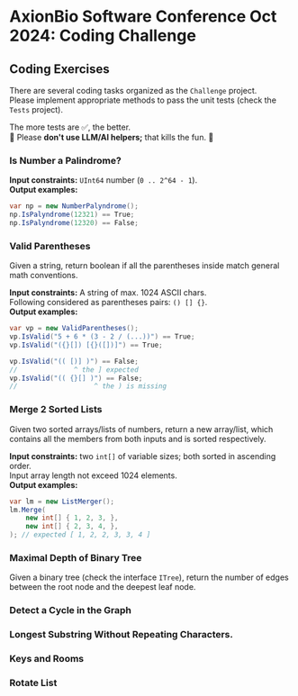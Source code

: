 ﻿# AxionBio Software Conference Oct 2024: Coding Challenge


## Coding Exercises

There are several coding tasks organized as the `Challenge` project.  
Please implement appropriate methods to pass the unit tests (check the `Tests` project).

The more tests are ✅, the better.  
🤖 Please **don't use LLM/AI helpers;** that kills the fun. 🤖 


### Is Number a Palindrome?  

**Input constraints:** `UInt64` number (`0 .. 2^64 - 1`).  
**Output examples:**

```csharp
var np = new NumberPalyndrome();
np.IsPalyndrome(12321) == True;
np.IsPalyndrome(12320) == False;
```


### Valid Parentheses

Given a string, return boolean if all the parentheses inside match general math conventions.

**Input constraints:** A string of max. 1024 ASCII chars.  
Following considered as parentheses pairs: `() [] {}`.  
**Output examples:**

```csharp
var vp = new ValidParentheses();
vp.IsValid("5 + 6 * (3 - 2 / (...))") == True;
vp.IsValid("({}[]) [{}([])]") == True;

vp.IsValid("(( [)] )") == False;
//              ^ the ] expected
vp.IsValid("(( {}[] )") == False;
//                   ^ the ) is missing
```


### Merge 2 Sorted Lists

Given two sorted arrays/lists of numbers, return a new array/list,
which contains all the members from both inputs and is sorted respectively.

**Input constraints:** two `int[]` of variable sizes; both sorted in ascending order.  
Input array length not exceed 1024 elements.   
**Output examples:**

```csharp
var lm = new ListMerger();
lm.Merge(
    new int[] { 1, 2, 3, },
    new int[] { 2, 3, 4, },
); // expected [ 1, 2, 2, 3, 3, 4 ]
```



### Maximal Depth of Binary Tree

Given a binary tree (check the interface `ITree`),
return the number of edges between the root node and the deepest leaf node.


### Detect a Cycle in the Graph



### Longest Substring Without Repeating Characters.



### Keys and Rooms



### Rotate List
